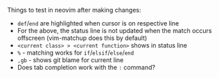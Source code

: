 Things to test in neovim after making changes:

- `def`/`end` are highlighted when cursor is on respective line
- For the above, the status line is not updated when the match occurs offscreen
	(vim-matchup does this by default)
- `<current class> > <current function>` shows in status line
- `%` - matching works for `if`/`elsif`/`else`/`end`
- `,gb` - shows git blame for current line
- Does tab completion work with the `:` command?
